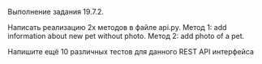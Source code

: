 Выполнение задания 19.7.2.

Написать реализацию 2х методов в файле api.py.
Метод 1: add information about new pet without photo.
Метод 2: add photo of a pet.

Напишите ещё 10 различных тестов для данного REST API интерфейса
